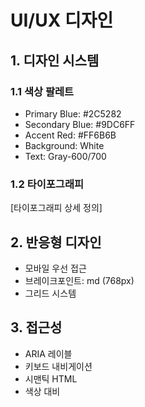 # UI/UX 디자인

## 1. 디자인 시스템
### 1.1 색상 팔레트
- Primary Blue: #2C5282
- Secondary Blue: #9DC6FF
- Accent Red: #FF6B6B
- Background: White
- Text: Gray-600/700

### 1.2 타이포그래피
[타이포그래피 상세 정의]

## 2. 반응형 디자인
- 모바일 우선 접근
- 브레이크포인트: md (768px)
- 그리드 시스템

## 3. 접근성
- ARIA 레이블
- 키보드 내비게이션
- 시맨틱 HTML
- 색상 대비 